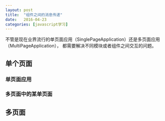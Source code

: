 ```yaml
---
layout: post
title:  "组件之间的消息传递"
date:   2016-04-23
categories: [javascript学习]
---
```


不管是现在业界流行的单页面应用（SinglePageApplication）还是多页面应用（MultiPageApplication），
都需要解决不同模块或者组件之间交互的问题。

## 单个页面

### 单页面应用

### 多页面中的某单页面

## 多页面

